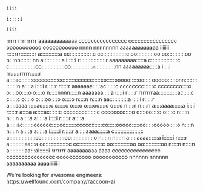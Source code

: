                                                                                                                                                               
                                                                                                                                                              
                                                                                                                                                        iiii  
                                                                                                                                                       i::::i 
                                                                                                                                                        iiii  
                                                                                                                                                              
rrrrr   rrrrrrrrr   aaaaaaaaaaaaa      cccccccccccccccc    cccccccccccccccc   ooooooooooo      ooooooooooo   nnnn  nnnnnnnn           aaaaaaaaaaaaa   iiiiiii 
r::::rrr:::::::::r  a::::::::::::a   cc:::::::::::::::c  cc:::::::::::::::c oo:::::::::::oo  oo:::::::::::oo n:::nn::::::::nn         a::::::::::::a  i:::::i 
r:::::::::::::::::r aaaaaaaaa:::::a c:::::::::::::::::c c:::::::::::::::::co:::::::::::::::oo:::::::::::::::on::::::::::::::nn        aaaaaaaaa:::::a  i::::i 
rr::::::rrrrr::::::r         a::::ac:::::::cccccc:::::cc:::::::cccccc:::::co:::::ooooo:::::oo:::::ooooo:::::onn:::::::::::::::n                a::::a  i::::i 
 r:::::r     r:::::r  aaaaaaa:::::ac::::::c     cccccccc::::::c     ccccccco::::o     o::::oo::::o     o::::o  n:::::nnnn:::::n         aaaaaaa:::::a  i::::i 
 r:::::r     rrrrrrraa::::::::::::ac:::::c             c:::::c             o::::o     o::::oo::::o     o::::o  n::::n    n::::n       aa::::::::::::a  i::::i 
 r:::::r           a::::aaaa::::::ac:::::c             c:::::c             o::::o     o::::oo::::o     o::::o  n::::n    n::::n      a::::aaaa::::::a  i::::i 
 r:::::r          a::::a    a:::::ac::::::c     cccccccc::::::c     ccccccco::::o     o::::oo::::o     o::::o  n::::n    n::::n     a::::a    a:::::a  i::::i 
 r:::::r          a::::a    a:::::ac:::::::cccccc:::::cc:::::::cccccc:::::co:::::ooooo:::::oo:::::ooooo:::::o  n::::n    n::::n     a::::a    a:::::a i::::::i
 r:::::r          a:::::aaaa::::::a c:::::::::::::::::c c:::::::::::::::::co:::::::::::::::oo:::::::::::::::o  n::::n    n::::n     a:::::aaaa::::::a i::::::i
 r:::::r           a::::::::::aa:::a cc:::::::::::::::c  cc:::::::::::::::c oo:::::::::::oo  oo:::::::::::oo   n::::n    n::::n      a::::::::::aa:::ai::::::i
 rrrrrrr            aaaaaaaaaa  aaaa   cccccccccccccccc    cccccccccccccccc   ooooooooooo      ooooooooooo     nnnnnn    nnnnnn       aaaaaaaaaa  aaaaiiiiiiii
                                                                                                                                                              
                                                                                                                                                              
                                                                                                                                                              
                                                                                                                                                              
                                                                                                                                                              
                                                                                                                                                              
                                                                                                                                                              
We're looking for awesome engineers: https://wellfound.com/company/raccoon-ai
